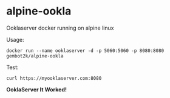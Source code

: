 # alpine-ookla
Ooklaserver docker running on alpine linux

Usage:
```
docker run --name ooklaserver -d -p 5060:5060 -p 8080:8080 gembot2k/alpine-ookla
```

Test:
```
curl https://myooklaserver.com:8080
```

**OoklaServer
It Worked!**